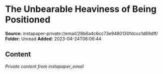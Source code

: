 # The Unbearable Heaviness of Being Positioned

**Source:** instapaper-private://email/28b6a4c6cc73e9480130fdccc1d69dff/
**Folder:** Unread
**Added:** 2023-04-24T06:06:44




## Content
*Private content from instapaper_email*

